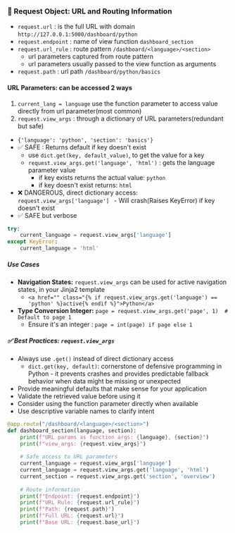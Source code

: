### **🔗 Request Object: URL and Routing Information**
- `request.url` : is the full URL with domain `http://127.0.0.1:5000/dashboard/python`
- `request.endpoint` : name of view function `dashboard_section`
- `request.url_rule` : route pattern `/dashboard/<language>/<section>`
    - url parameters captured from route pattern
    - url parameters usually passed to the view function as arguments
- `request.path` : url path `/dashboard/python/basics`

#### URL Parameters: can be accessed 2 ways
1. `current_lang = language`  use the function parameter to access value directly from url parameter(most common)
2. `request.view_args` : through a dictionary of URL parameters(redundant but safe)
- `{'language': 'python', 'section': 'basics'}`
- ✅ SAFE : Returns default if key doesn't exist
    - use `dict.get(key, default_value)`, to get the value for a key
    - `request.view_args.get('language', 'html')` : gets the language parameter value
        - if key exists returns the actual value: `python`
        - if key doesn't exist returns: `html`
- ❌ DANGEROUS, direct dictionary access: `request.view_args['language'] `
        - Will crash(Raises KeyError) if key doesn't exist
- ✅ SAFE but verbose
```python
try:
    current_language = request.view_args['language']
except KeyError:
    current_language = 'html'
```
##### Use Cases
- **Navigation States:** `request.view_args` can be used for active navigation states, in your Jinja2 template
    - `<a href="" class="{% if request.view_args.get('language') == 'python' %}active{% endif %}">Python</a>`
- **Type Conversion Integer:** `page = request.view_args.get('page', 1)  # Default to page 1`
    - Ensure it's an integer : `page = int(page) if page else 1`  

##### ✅ Best Practices: `request.view_args`
- Always use `.get()` instead of direct dictionary access
    - `dict.get(key, default)`: cornerstone of defensive programming in Python - it prevents crashes and provides predictable fallback behavior when data might be missing or unexpected
- Provide meaningful defaults that make sense for your application
- Validate the retrieved value before using it
- Consider using the function parameter directly when available
- Use descriptive variable names to clarify intent


```python
@app.route("/dashboard/<language>/<section>")
def dashboard_section(language, section):
    print(f"URL params as function args: {language}, {section}")
    print(f"view_args: {request.view_args}")  
    
    # Safe access to URL parameters
    current_language = request.view_args['language'] 
    current_language = request.view_args.get('language', 'html')
    current_section = request.view_args.get('section', 'overview')
    
    # Route information
    print(f"Endpoint: {request.endpoint}") 
    print(f"URL Rule: {request.url_rule}") 
    print(f"Path: {request.path}")  
    print(f"Full URL: {request.url}") 
    print(f"Base URL: {request.base_url}")
```
